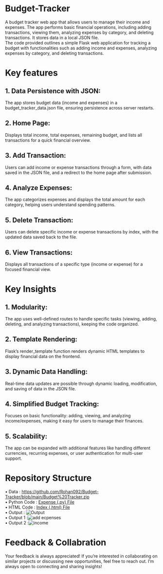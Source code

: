 # Budget-Tracker
A budget tracker web app that allows users to manage their income and expenses. The app performs basic financial operations, including adding transactions, viewing them, analyzing expenses by category, and deleting transactions. It stores data in a local JSON file.<br/>
The code provided outlines a simple Flask web application for tracking a budget with functionalities such as adding income and expenses, analyzing expenses by category, and deleting transactions.

# Key features
## 1. Data Persistence with JSON:
The app stores budget data (income and expenses) in a budget_tracker_data.json file, ensuring persistence across server restarts.<br/>
## 2. Home Page:
Displays total income, total expenses, remaining budget, and lists all transactions for a quick financial overview.<br/>
## 3. Add Transaction:
Users can add income or expense transactions through a form, with data saved in the JSON file, and a redirect to the home page after submission.<br/>
## 4. Analyze Expenses:
The app categorizes expenses and displays the total amount for each category, helping users understand spending patterns.<br/>
## 5. Delete Transaction:
Users can delete specific income or expense transactions by index, with the updated data saved back to the file.<br/>
## 6. View Transactions:
Displays all transactions of a specific type (income or expense) for a focused financial view.<br/>

# Key Insights
## 1. Modularity:
The app uses well-defined routes to handle specific tasks (viewing, adding, deleting, and analyzing transactions), keeping the code organized.<br/>
## 2. Template Rendering:
Flask’s render_template function renders dynamic HTML templates to display financial data on the frontend.<br/>
## 3. Dynamic Data Handling:
Real-time data updates are possible through dynamic loading, modification, and saving of data in the JSON file.<br/>
## 4. Simplified Budget Tracking:
Focuses on basic functionality: adding, viewing, and analyzing income/expenses, making it easy for users to manage their finances.<br/>
## 5. Scalability:
The app can be expanded with additional features like handling different currencies, recurring expenses, or user authentication for multi-user support.<br/>

# Repository Structure
• Data : https://github.com/Rohan092/Budget-Tracker/blob/main/Budget%20Tracker.zip<br/>
• Python Code : [Expense (.py) File](https://github.com/Rohan092/Budget-Tracker/blob/main/expense.py)<br/>
• HTML Code : [Index (.html) File](https://github.com/Rohan092/Budget-Tracker/blob/main/index.html)<br/> 
• Output : ![Output](https://github.com/user-attachments/assets/68bcc0c5-c99e-4202-ac1e-778f09e5e840)<br/>
• Output 1 :![add ecpenses](https://github.com/user-attachments/assets/0d73cb6c-32e3-4e5d-ab78-feb06cef8445)<br/>
• Output 2 :![income](https://github.com/user-attachments/assets/5e516331-31e3-4c83-8be6-b25ff3c3ea7e)<br/>

# Feedback & Collabration
Your feedback is always appreciated! If you’re interested in collaborating on similar projects or discussing new opportunities, feel free to reach out. I’m always open to connecting and sharing insights!
